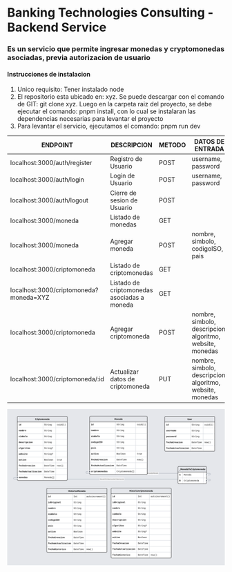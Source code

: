 # Banking Technologies Consulting - Backend Service

### Es un servicio que permite ingresar monedas y cryptomonedas asociadas, previa autorizacion de usuario

#### Instrucciones de instalacion

1. Unico requisito: Tener instalado node
2. El repositorio esta ubicado en: xyz. Se puede descargar con el comando de GIT: git clone xyz. Luego en la carpeta raiz del proyecto, se debe ejecutar el comando: pnpm install, con lo cual se instalaran las dependencias necesarias para levantar el proyecto
3. Para levantar el servicio, ejecutamos el comando: pnpm run dev

| ENDPOINT | DESCRIPCION | METODO | DATOS DE ENTRADA |
| --- | --- | --- | --- |
| localhost:3000/auth/register | Registro de Usuario | POST | username, password |
| localhost:3000/auth/login | Login de Usuario | POST | username, password |
| localhost:3000/auth/logout | Cierre de sesion de Usuario | POST |
| localhost:3000/moneda | Listado de monedas | GET |
| localhost:3000/moneda | Agregar moneda | POST | nombre, simbolo, codigoISO, pais |
| localhost:3000/criptomoneda | Listado de criptomonedas | GET |
| localhost:3000/criptomoneda?moneda=XYZ | Listado de criptomonedas asociadas a moneda | GET |
| localhost:3000/criptomoneda | Agregar criptomoneda | POST | nombre, simbolo, descripcion, algoritmo, website, monedas |
| localhost:3000/criptomoneda/:id | Actualizar datos de criptomoneda | PUT | nombre, simbolo, descripcion, algoritmo, website, monedas |

![Esquema de Base de Datos](prismaliser.png)